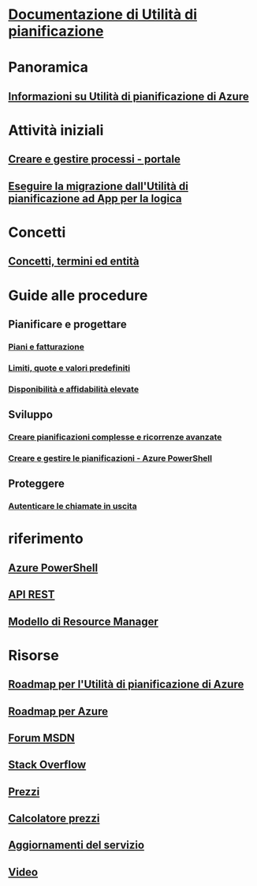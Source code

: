 # [Documentazione di Utilità di pianificazione](index.md)

# Panoramica
## [Informazioni su Utilità di pianificazione di Azure](scheduler-intro.md)

# Attività iniziali
## [Creare e gestire processi - portale](scheduler-get-started-portal.md)
## [Eseguire la migrazione dall'Utilità di pianificazione ad App per la logica](migrate-from-scheduler-to-logic-apps.md)

# Concetti
## [Concetti, termini ed entità](scheduler-concepts-terms.md)

# Guide alle procedure
## Pianificare e progettare
### [Piani e fatturazione](scheduler-plans-billing.md)
### [Limiti, quote e valori predefiniti](scheduler-limits-defaults-errors.md)
### [Disponibilità e affidabilità elevate](scheduler-high-availability-reliability.md)

## Sviluppo
### [Creare pianificazioni complesse e ricorrenze avanzate](scheduler-advanced-complexity.md)
### [Creare e gestire le pianificazioni - Azure PowerShell](scheduler-powershell-reference.md)

## Proteggere
### [Autenticare le chiamate in uscita](scheduler-outbound-authentication.md)

# riferimento
## [Azure PowerShell](/powershell/module/azurerm.scheduler)
## [API REST](/rest/api/scheduler)
## [Modello di Resource Manager](/azure/templates/microsoft.scheduler/allversions)

# Risorse
## [Roadmap per l'Utilità di pianificazione di Azure](https://azure.microsoft.com/updates/?product=scheduler)
## [Roadmap per Azure](https://azure.microsoft.com/updates/)
## [Forum MSDN](https://social.msdn.microsoft.com/Forums/home?forum=azurescheduler)
## [Stack Overflow](https://stackoverflow.com/questions/tagged/azure-scheduler)
## [Prezzi](https://azure.microsoft.com/pricing/details/scheduler/)
## [Calcolatore prezzi](https://azure.microsoft.com/pricing/calculator/)
## [Aggiornamenti del servizio](https://azure.microsoft.com/updates/?product=scheduler)
## [Video](https://azure.microsoft.com/documentation/videos/index/?services=scheduler)